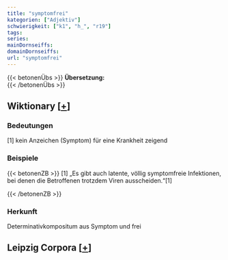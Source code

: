 ```yaml
---
title: "symptomfrei"
kategorien: ["Adjektiv"]
schwierigkeit: ["k1", "h_", "r19"]
tags:
series:
mainDornseiffs:
domainDornseiffs:
url: "symptomfrei"
---
```


{{< betonenÜbs >}}
**Übersetzung:**  
{{< /betonenÜbs >}}

## Wiktionary [[+](https://de.wiktionary.org/wiki/symptomfrei)]

### Bedeutungen
[1] kein Anzeichen (Symptom) für eine Krankheit zeigend  

### Beispiele
{{< betonenZB >}}
[1] „Es gibt auch latente, völlig symptomfreie Infektionen, bei denen die Betroffenen trotzdem Viren ausscheiden.“[1]  

{{< /betonenZB >}}
### Herkunft
Determinativkompositum aus Symptom und frei  


## Leipzig Corpora [[+](https://corpora.uni-leipzig.de/en/res?word=symptomfrei&corpusId=deu_newscrawl-public_2018)]

